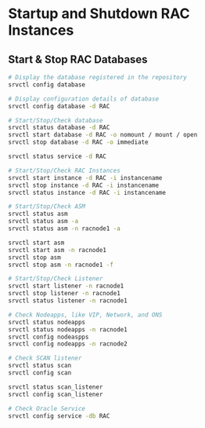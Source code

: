 # Startup and Shutdown RAC Instances

## Start & Stop RAC Databases

```sh
# Display the database registered in the repository
srvctl config database

# Display configuration details of database
srvctl config database -d RAC
```

```sh
# Start/Stop/Check database
srvctl status database -d RAC
srvctl start database -d RAC -o nomount / mount / open
srvctl stop database -d RAC -o immediate

srvctl status service -d RAC
```

```sh
# Start/Stop/Check RAC Instances
srvctl start instance -d RAC -i instancename
srvctl stop instance -d RAC -i instancename
srvctl status instance -d RAC -i instancename
```

```sh
# Start/Stop/Check ASM
srvctl status asm 
srvctl status asm -a
srvctl status asm -n racnode1 -a

srvctl start asm 
srvctl start asm -n racnode1
srvctl stop asm
srvctl stop asm -n racnode1 -f
```

```sh
# Start/Stop/Check Listener
srvctl start listener -n racnode1
srvctl stop listener -n racnode1
srvctl status listener -n racnode1
```

```sh
# Check Nodeapps, like VIP, Network, and ONS
srvctl status nodeapps
srvctl status nodeapps -n racnode1 
srvctl config nodeaspps
srvctl config nodeapps -n racnode2
```

```sh
# Check SCAN listener
srvctl status scan
srvctl config scan

srvctl status scan_listener
srvctl config scan_listener
```

```sh
# Check Oracle Service
srvctl config service -db RAC
```

<!-- https://valehagayev.wordpress.com/2016/04/16/useful-oracle-rac-commands/ -->